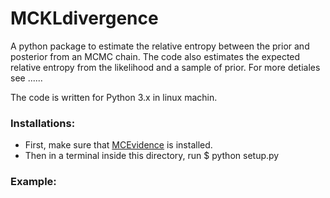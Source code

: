 # MCKLdivergence
A python package to estimate the relative entropy between the prior and posterior from an MCMC chain.
The code also estimates the expected relative entropy from the likelihood and a sample of prior.
For more detiales see ......

The code is written for Python 3.x in linux machin.

### Installations:
+ First, make sure that [MCEvidence](https://github.com/yabebalFantaye/MCEvidence) is installed.
+ Then in a terminal inside this directory, run 
     $ python setup.py



### Example:

